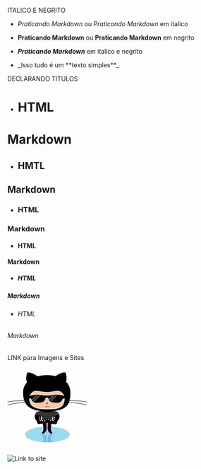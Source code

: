 ITALICO E NEGRITO

- *Praticando Markdown* ou _Praticando Markdown_ em italico
- **Praticando Markdown** ou __Praticando Markdown__ em negrito
- __*Praticando Markdown*__ em italico e negrito

- \_Isso tudo é um \*\*texto simples**_


DECLARANDO TITULOS

- <h1>HTML</h1>   
# Markdown
- <h2>HMTL</h2>   
## Markdown
- <h3>HTML</h3>   
### Markdown
- <h4>HTML</h4>   
#### Markdown
- <h5>HTML</h5>   
##### Markdown
- <h6>HTML</h6>   
###### Markdown

LINK para Imagens e Sites

![Link an image](/github_glasses.jpeg)

![Link to site](https://learn.microsoft.com/en-us/training)






